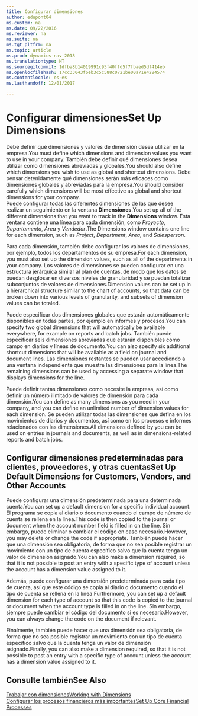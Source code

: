 ```yaml
---
title: Configurar dimensiones
author: edupont04
ms.custom: na
ms.date: 09/22/2016
ms.reviewer: na
ms.suite: na
ms.tgt_pltfrm: na
ms.topic: article
ms.prod: dynamics-nav-2018
ms.translationtype: HT
ms.sourcegitcommit: 1dfba8b14019991c95f40ffd5f7fbaed5df414eb
ms.openlocfilehash: 17cc33043f6eb3c5c588c0721be00a71e4284574
ms.contentlocale: es-es
ms.lasthandoff: 12/01/2017

---
```


# <a name="set-up-dimensions"></a><span data-ttu-id="8803d-102">Configurar dimensiones</span><span class="sxs-lookup"><span data-stu-id="8803d-102">Set Up Dimensions</span></span>
<span data-ttu-id="8803d-103">Debe definir qué dimensiones y valores de dimensión desea utilizar en la empresa.</span><span class="sxs-lookup"><span data-stu-id="8803d-103">You must define which dimensions and dimension values you want to use in your company.</span></span> <span data-ttu-id="8803d-104">También debe definir qué dimensiones desea utilizar como dimensiones abreviadas y globales.</span><span class="sxs-lookup"><span data-stu-id="8803d-104">You should also define which dimensions you wish to use as global and shortcut dimensions.</span></span> <span data-ttu-id="8803d-105">Debe pensar detenidamente qué dimensiones serán más eficaces como dimensiones globales y abreviadas para la empresa.</span><span class="sxs-lookup"><span data-stu-id="8803d-105">You should consider carefully which dimensions will be most effective as global and shortcut dimensions for your company.</span></span>  
<span data-ttu-id="8803d-106">Puede configurar todas las diferentes dimensiones de las que desee realizar un seguimiento en la ventana **Dimensiones**.</span><span class="sxs-lookup"><span data-stu-id="8803d-106">You set up all of the different dimensions that you want to track in the **Dimensions** window.</span></span> <span data-ttu-id="8803d-107">Esta ventana contiene una línea para cada dimensión, como *Proyecto*, *Departamento*, *Área* y *Vendedor*.</span><span class="sxs-lookup"><span data-stu-id="8803d-107">The Dimensions window contains one line for each dimension, such as *Project*, *Department*, *Area*, and *Salesperson*.</span></span>  

<span data-ttu-id="8803d-108">Para cada dimensión, también debe configurar los valores de dimensiones, por ejemplo, todos los departamentos de su empresa.</span><span class="sxs-lookup"><span data-stu-id="8803d-108">For each dimension, you must also set up the dimension values, such as all of the departments in your company.</span></span> <span data-ttu-id="8803d-109">Los valores de dimensiones se pueden configurar en una estructura jerárquica similar al plan de cuentas, de modo que los datos se puedan desglosar en diversos niveles de granularidad y se puedan totalizar subconjuntos de valores de dimensiones.</span><span class="sxs-lookup"><span data-stu-id="8803d-109">Dimension values can be set up in a hierarchical structure similar to the chart of accounts, so that data can be broken down into various levels of granularity, and subsets of dimension values can be totaled.</span></span>  

<span data-ttu-id="8803d-110">Puede especificar dos dimensiones globales que estarán automáticamente disponibles en todas partes, por ejemplo en informes y procesos.</span><span class="sxs-lookup"><span data-stu-id="8803d-110">You can specify two global dimensions that will automatically be available everywhere, for example on reports and batch jobs.</span></span> <span data-ttu-id="8803d-111">También puede especificar seis dimensiones abreviadas que estarán disponibles como campo en diarios y líneas de documento.</span><span class="sxs-lookup"><span data-stu-id="8803d-111">You can also specify six additional shortcut dimensions that will be available as a field on journal and document lines.</span></span> <span data-ttu-id="8803d-112">Las dimensiones restantes se pueden usar accediendo a una ventana independiente que muestre las dimensiones para la línea.</span><span class="sxs-lookup"><span data-stu-id="8803d-112">The remaining dimensions can be used by accessing a separate window that displays dimensions for the line.</span></span>  

<span data-ttu-id="8803d-113">Puede definir tantas dimensiones como necesite la empresa, así como definir un número ilimitado de valores de dimensión para cada dimensión.</span><span class="sxs-lookup"><span data-stu-id="8803d-113">You can define as many dimensions as you need in your company, and you can define an unlimited number of dimension values for each dimension.</span></span> <span data-ttu-id="8803d-114">Se pueden utilizar todas las dimensiones que defina en los movimientos de diarios y documentos, así como en los procesos e informes relacionados con las dimensiones.</span><span class="sxs-lookup"><span data-stu-id="8803d-114">All dimensions defined by you can be used on entries in journals and documents, as well as in dimensions-related reports and batch jobs.</span></span>  

## <a name="set-up-default-dimensions-for-customers-vendors-and-other-accounts"></a><span data-ttu-id="8803d-115">Configurar dimensiones predeterminadas para clientes, proveedores, y otras cuentas</span><span class="sxs-lookup"><span data-stu-id="8803d-115">Set Up Default Dimensions for Customers, Vendors, and Other Accounts</span></span>
<span data-ttu-id="8803d-116">Puede configurar una dimensión predeterminada para una determinada cuenta.</span><span class="sxs-lookup"><span data-stu-id="8803d-116">You can set up a default dimension for a specific individual account.</span></span> <span data-ttu-id="8803d-117">El programa se copia al diario o documento cuando el campo de número de cuenta se rellena en la línea.</span><span class="sxs-lookup"><span data-stu-id="8803d-117">This code is then copied to the journal or document when the account number field is filled in on the line.</span></span> <span data-ttu-id="8803d-118">Sin embargo, puede eliminar o cambiar el código en caso necesario.</span><span class="sxs-lookup"><span data-stu-id="8803d-118">However, you may delete or change the code if appropriate.</span></span> <span data-ttu-id="8803d-119">También puede hacer que una dimensión sea obligatoria, de forma que no sea posible registrar un movimiento con un tipo de cuenta específico salvo que la cuenta tenga un valor de dimensión asignado.</span><span class="sxs-lookup"><span data-stu-id="8803d-119">You can also make a dimension required, so that it is not possible to post an entry with a specific type of account unless the account has a dimension value assigned to it.</span></span>  

<span data-ttu-id="8803d-120">Además, puede configurar una dimensión predeterminada para cada tipo de cuenta, así que este código se copia al diario o documento cuando el tipo de cuenta se rellena en la línea.</span><span class="sxs-lookup"><span data-stu-id="8803d-120">Furthermore, you can set up a default dimension for each type of account so that this code is copied to the journal or document when the account type is filled in on the line.</span></span> <span data-ttu-id="8803d-121">Sin embargo, siempre puede cambiar el código del documento si es necesario.</span><span class="sxs-lookup"><span data-stu-id="8803d-121">However, you can always change the code on the document if relevant.</span></span>  

<span data-ttu-id="8803d-122">Finalmente, también puede hacer que una dimensión sea obligatoria, de forma que no sea posible registrar un movimiento con un tipo de cuenta específico salvo que la cuenta tenga un valor de dimensión asignado.</span><span class="sxs-lookup"><span data-stu-id="8803d-122">Finally, you can also make a dimension required, so that it is not possible to post an entry with a specific type of account unless the account has a dimension value assigned to it.</span></span>

## <a name="see-also"></a><span data-ttu-id="8803d-123">Consulte también</span><span class="sxs-lookup"><span data-stu-id="8803d-123">See Also</span></span>
[<span data-ttu-id="8803d-124">Trabajar con dimensiones</span><span class="sxs-lookup"><span data-stu-id="8803d-124">Working with Dimensions</span></span>](finance-dimensions.md)  
[<span data-ttu-id="8803d-125">Configurar los procesos financieros más importantes</span><span class="sxs-lookup"><span data-stu-id="8803d-125">Set Up Core Financial Processes</span></span>](finance-setup-finance.md)

